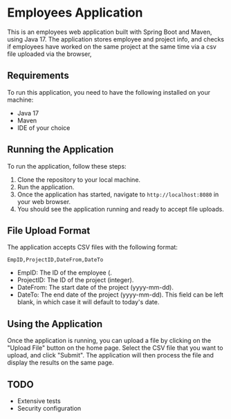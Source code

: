 # Employees Application

This is an employees web application built with Spring Boot and Maven, using Java 17. The
application stores employee and project info, and checks if employees have worked on the same
project at the same time via a csv file uploaded via the browser,

## Requirements

To run this application, you need to have the following installed on your machine:

- Java 17
- Maven
- IDE of your choice

## Running the Application

To run the application, follow these steps:

1. Clone the repository to your local machine.
2. Run the application.
3. Once the application has started, navigate to `http://localhost:8080` in your web browser.
4. You should see the application running and ready to accept file uploads.

## File Upload Format

The application accepts CSV files with the following format:

`EmpID,ProjectID,DateFrom,DateTo`

- EmpID: The ID of the employee (.
- ProjectID: The ID of the project (integer).
- DateFrom: The start date of the project (yyyy-mm-dd).
- DateTo: The end date of the project (yyyy-mm-dd). This field can be left blank, in which case it
  will default to today's date.

## Using the Application

Once the application is running, you can upload a file by clicking on the "Upload File" button on
the home page. Select the CSV file that you want to upload, and click "Submit". The application will
then process the file and display the results on the same page.

## TODO

- Extensive tests
- Security configuration

